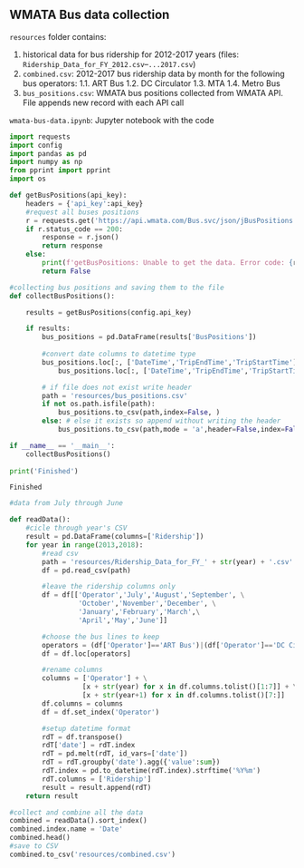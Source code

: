 ## WMATA Bus data collection

`resources` folder contains:
1. historical data for bus ridership for 2012-2017 years (files: `Ridership_Data_for_FY_2012.csv`–`...2017.csv`)
2. `combined.csv`: 2012-2017 bus ridership data by month for the following bus operators: 
1.1. ART Bus
1.2. DC Circulator
1.3. MTA
1.4. Metro Bus
3. `bus_positions.csv`: WMATA bus positions collected from WMATA API. File appends new record with each API call

`wmata-bus-data.ipynb`: Jupyter notebook with the code



```python
import requests
import config
import pandas as pd
import numpy as np
from pprint import pprint
import os
```


```python
def getBusPositions(api_key):
    headers = {'api_key':api_key}
    #request all buses positions
    r = requests.get('https://api.wmata.com/Bus.svc/json/jBusPositions', headers=headers)
    if r.status_code == 200:
        response = r.json()
        return response
    else:
        print(f'getBusPositions: Unable to get the data. Error code: {r.status_code}')
        return False

#collecting bus positions and saving them to the file
def collectBusPositions():

    results = getBusPositions(config.api_key)

    if results:
        bus_positions = pd.DataFrame(results['BusPositions'])
        
        #convert date columns to datetime type
        bus_positions.loc[:, ['DateTime','TripEndTime','TripStartTime']] = \
            bus_positions.loc[:, ['DateTime','TripEndTime','TripStartTime']].apply(pd.to_datetime, errors='coerce')

        # if file does not exist write header 
        path = 'resources/bus_positions.csv'
        if not os.path.isfile(path):
            bus_positions.to_csv(path,index=False, )
        else: # else it exists so append without writing the header
            bus_positions.to_csv(path,mode = 'a',header=False,index=False)

if __name__ == '__main__':
    collectBusPositions()
    
print('Finished')
```

    Finished



```python
#data from July through June 

def readData():
    #cicle through year's CSV
    result = pd.DataFrame(columns=['Ridership'])
    for year in range(2013,2018):
        #read csv
        path = 'resources/Ridership_Data_for_FY_' + str(year) + '.csv'
        df = pd.read_csv(path)

        #leave the ridership columns only
        df = df[['Operator','July','August','September', \
                 'October','November','December', \
                 'January','February','March',\
                 'April','May','June']]

        #choose the bus lines to keep
        operators = (df['Operator']=='ART Bus')|(df['Operator']=='DC Circulator')|(df['Operator']=='MTA')|(df['Operator'] == 'Metro Bus') 
        df = df.loc[operators]

        #rename columns
        columns = ['Operator'] + \
                  [x + str(year) for x in df.columns.tolist()[1:7]] + \
                  [x + str(year+1) for x in df.columns.tolist()[7:]]
        df.columns = columns
        df = df.set_index('Operator')

        #setup datetime format
        rdT = df.transpose()
        rdT['date'] = rdT.index
        rdT = pd.melt(rdT, id_vars=['date'])
        rdT = rdT.groupby('date').agg({'value':sum})
        rdT.index = pd.to_datetime(rdT.index).strftime('%Y%m')
        rdT.columns = ['Ridership']
        result = result.append(rdT)
    return result

#collect and combine all the data
combined = readData().sort_index()
combined.index.name = 'Date'
combined.head()
#save to CSV
combined.to_csv('resources/combined.csv')
```

        
